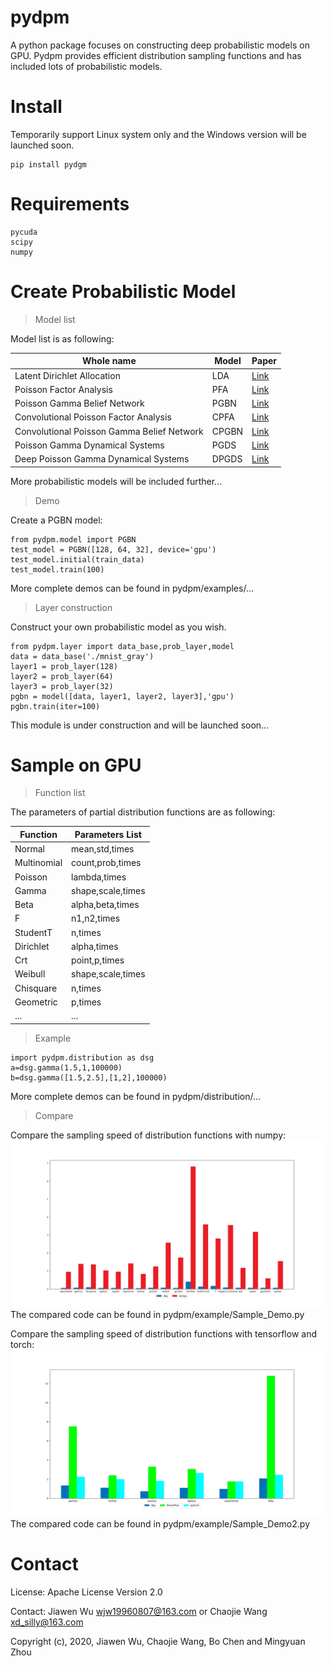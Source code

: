pydpm
======
A python package focuses on constructing deep probabilistic models on GPU.
Pydpm provides efficient distribution sampling functions and has included lots of probabilistic models.

Install
=============
Temporarily support Linux system only and the Windows version will be launched soon.

```
pip install pydgm
```
Requirements
=============
```
pycuda
scipy
numpy
```

Create Probabilistic Model
=============

>Model list
>
Model list is as following:

|Whole name                                |Model  |Paper|
|------------------------------------------|-------|-----|
|Latent Dirichlet Allocation               |LDA    |[Link](http://www.jmlr.org/papers/volume3/blei03a/blei03a.pdf)|
|Poisson Factor Analysis                   |PFA    |[Link](http://mingyuanzhou.github.io/Papers/AISTATS2012_NegBinoBeta_PFA_v19.pdf)|
|Poisson Gamma Belief Network              |PGBN   |[Link](http://mingyuanzhou.github.io/Papers/DeepPoGamma_v5.pdf )|
|Convolutional Poisson Factor Analysis     |CPFA   |[Link](http://mingyuanzhou.github.io/Papers/CPGBN_v12_arXiv.pdf)|
|Convolutional Poisson Gamma Belief Network|CPGBN  |[Link](http://mingyuanzhou.github.io/Papers/CPGBN_v12_arXiv.pdf)|
|Poisson Gamma Dynamical Systems           |PGDS   |[Link](http://mingyuanzhou.github.io/Papers/ScheinZhouWallach2016_paper.pdf )|
|Deep Poisson Gamma Dynamical Systems      |DPGDS  |[Link](http://mingyuanzhou.github.io/Papers/Guo_DPGDS_NIPS2018.pdf)|

More probabilistic models will be included further...

>Demo

Create a PGBN model:
```
from pydpm.model import PGBN
test_model = PGBN([128, 64, 32], device='gpu')
test_model.initial(train_data)
test_model.train(100)
```
More complete demos can be found in pydpm/examples/...


>Layer construction

Construct your own probabilistic model as you wish.

```
from pydpm.layer import data_base,prob_layer,model
data = data_base('./mnist_gray')
layer1 = prob_layer(128)
layer2 = prob_layer(64)
layer3 = prob_layer(32)
pgbn = model([data, layer1, layer2, layer3],'gpu')
pgbn.train(iter=100)
```

This module is under construction and will be launched soon...

Sample on GPU
=============
>Function list

The parameters of partial distribution functions are as following:

|Function        | Parameters List   | 
|----------------|-------------------|
|Normal          |mean,std,times     |
|Multinomial     |count,prob,times   |
|Poisson         |lambda,times       |
|Gamma           |shape,scale,times  |
|Beta            |alpha,beta,times   |
|F               |n1,n2,times        |
|StudentT        |n,times            |
|Dirichlet       |alpha,times        |
|Crt             |point,p,times      |
|Weibull         |shape,scale,times  |
|Chisquare       |n,times            |
|Geometric       |p,times            |
|...             |...                |

>Example

```
import pydpm.distribution as dsg
a=dsg.gamma(1.5,1,100000)
b=dsg.gamma([1.5,2.5],[1,2],100000)
```
More complete demos can be found in pydpm/distribution/...

>Compare
>
Compare the sampling speed of distribution functions with numpy:
![Image text](https://github.com/BoChenGroup/pydpm/blob/master/compare_numpy.jpg)
The compared code can be found in pydpm/example/Sample_Demo.py

Compare the sampling speed of distribution functions with tensorflow and torch:
![Image text](https://github.com/BoChenGroup/pydpm/blob/master/compare_tf2_torch.jpg)
The compared code can be found in pydpm/example/Sample_Demo2.py

Contact
========
License: Apache License Version 2.0

Contact:  Jiawen Wu <wjw19960807@163.com> or Chaojie Wang <xd_silly@163.com>

Copyright (c), 2020, Jiawen Wu, Chaojie Wang, Bo Chen and Mingyuan Zhou
